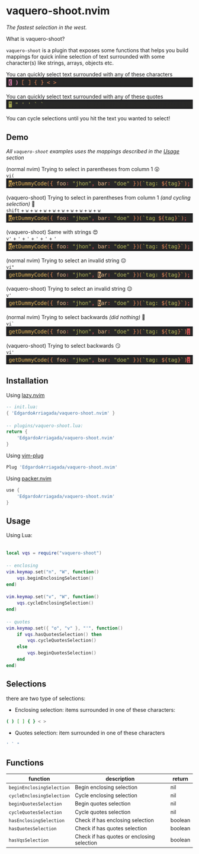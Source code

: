# vaquero-shoot.nvim

_The fastest selection in the west._

What is vaquero-shoot?

`vaquero-shoot` is a plugin that exposes some functions that helps you build mappings for quick inline selection of text surrounded with some character(s) like strings, arrays, objects etc.

You can quickly select text surrounded with any of these characters <br />
![complete-enclosing](./images/complete-enclosing.gif)

You can quickly select text surrounded with any of these quotes <br />
![complete-quotes](./images/complete-quotes.gif)

You can cycle selections until you hit the text you wanted to select!

## Demo

_All `vaquero-shoot` examples uses the mappings described in the [Usage](#usage) section_

(normal nvim) Trying to select in parentheses from column 1 😲 <br />
`vi(`
![viparent](./images/viparent.gif)

(vaquero-shoot) Trying to select in parentheses from column 1 _(and cycling selection)_ 🤯 <br />
`shift` + `w` + `w` + `w` + `w` + `w` + `w` + `w` + `w` + `w`
![vqsenclosing](./images/vqsenclosing.gif)

(vaquero-shoot) Same with strings 😍 <br />
`v'` + `'` + `'` + `'` + `'` + `'`
![cycle-strings](./images/cycle-strings.gif)

(normal nvim) Trying to select an invalid string 😔 <br />
`vi"`
![invalid-string](./images/invalid-string.gif)

(vaquero-shoot) Trying to select an invalid string 😌 <br />
`v'`
![fix-invalid-string](./images/fix-invalid-string.gif)

(normal nvim) Trying to select backwards _(did nothing)_ 🫥 <br />
`` vi` ``
![invalid-select-backwards](./images/invalid-selection-backwards.gif)

(vaquero-shoot) Trying to select backwards 😏 <br />
`vi'`
![fix-invalid-selection-backwards](./images/fix-invalid-selection-backwards.gif)

## Installation

Using [lazy.nvim](https://github.com/folke/lazy.nvim)

```lua
-- init.lua:
{ 'EdgardoArriagada/vaquero-shoot.nvim' }

-- plugins/vaquero-shoot.lua:
return {
    'EdgardoArriagada/vaquero-shoot.nvim'
}
```

Using [vim-plug](https://github.com/junegunn/vim-plug)

```lua
Plug 'EdgardoArriagada/vaquero-shoot.nvim'
```

Using [packer.nvim](https://github.com/wbthomason/packer.nvim)

```lua
use {
    'EdgardoArriagada/vaquero-shoot.nvim'
}
```

## Usage

Using Lua:

```lua

local vqs = require("vaquero-shoot")

-- enclosing
vim.keymap.set("n", "W", function()
    vqs.beginEnclosingSelection()
end)

vim.keymap.set("v", "W", function()
    vqs.cycleEnclosingSelection()
end)

-- quotes
vim.keymap.set({ "o", "v" }, "'", function()
    if vqs.hasQuotesSelection() then
        vqs.cycleQuotesSelection()
    else
        vqs.beginQuotesSelection()
    end
end)
```

## Selections

there are two type of selections:

- Enclosing selection: items surrounded in one of these characters:

```bash
( ) [ ] { } < >
```

- Quotes selection: item surrounded in one of these characters

```bash
' ` "
```

## Functions

| function                  | description                                | return  |
| ------------------------- | ------------------------------------------ | ------- |
| `beginEnclosingSelection` | Begin enclosing selection                  | nil     |
| `cycleEnclosingSelection` | Cycle enclosing selection                  | nil     |
| `beginQuotesSelection`    | Begin quotes selection                     | nil     |
| `cycleQuotesSelection`    | Cycle quotes selection                     | nil     |
| `hasEnclosingSelection`   | Check if has enclosing selection           | boolean |
| `hasQuotesSelection`      | Check if has quotes selection              | boolean |
| `hasVqsSelection`         | Check if has quotes or enclosing selection | boolean |
